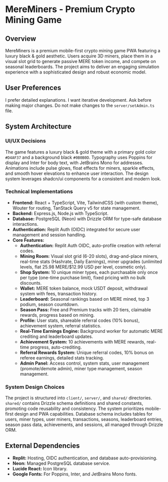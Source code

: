 # MereMiners - Premium Crypto Mining Game

## Overview
MereMiners is a premium mobile-first crypto mining game PWA featuring a luxury black & gold aesthetic. Users acquire 3D miners, place them in a visual slot grid to generate passive MERE token income, and compete on seasonal leaderboards. The project aims to deliver an engaging simulation experience with a sophisticated design and robust economic model.

## User Preferences
I prefer detailed explanations.
I want iterative development.
Ask before making major changes.
Do not make changes to the `server/setAdmin.ts` file.

## System Architecture

### UI/UX Decisions
The game features a luxury black & gold theme with a primary gold color `#D4AF37` and a background black `#0B0B0D`. Typography uses Poppins for display and Inter for body text, with JetBrains Mono for addresses. Animations include pulse glows, float effects for miners, sparkle effects, and smooth hover elevations to enhance user interaction. The design system leverages shadcn/ui components for a consistent and modern look.

### Technical Implementations
- **Frontend:** React + TypeScript, Vite, TailwindCSS (with custom theme), Wouter for routing, TanStack Query v5 for state management.
- **Backend:** Express.js, Node.js with TypeScript.
- **Database:** PostgreSQL (Neon) with Drizzle ORM for type-safe database interactions.
- **Authentication:** Replit Auth (OIDC) integrated for secure user management and session handling.
- **Core Features:**
    - **Authentication:** Replit Auth OIDC, auto-profile creation with referral codes.
    - **Mining Room:** Visual slot grid (6-20 slots), drag-and-place miners, real-time stats (Hashrate, Daily Earnings), miner upgrades (unlimited levels, flat 25.98 MERE/$12.99 USD per level, cosmetic only).
    - **Shop System:** 10 unique miner types, each purchasable only once per type (one-time purchase limit), fixed pricing with no bulk discounts.
    - **Wallet:** MERE token balance, mock USDT deposit, withdrawal system with fees, transaction history.
    - **Leaderboard:** Seasonal rankings based on MERE mined, top 3 podium, season countdown.
    - **Season Pass:** Free and Premium tracks with 20 tiers, claimable rewards, progress based on mining.
    - **Profile:** User stats, shareable referral codes (10% bonus), achievement system, referral statistics.
    - **Real-Time Earnings Engine:** Background worker for automatic MERE crediting and leaderboard updates.
    - **Achievement System:** 10 achievements with MERE rewards, real-time progress, auto-crediting.
    - **Referral Rewards System:** Unique referral codes, 10% bonus on referee earnings, detailed stats tracking.
    - **Admin Panel:** Access control, system stats, user management (promote/demote admin), miner type management, season management.

### System Design Choices
The project is structured into `client/`, `server/`, and `shared/` directories. `shared/` contains Drizzle schema definitions and shared constants, promoting code reusability and consistency. The system prioritizes mobile-first design and PWA capabilities. Database schema includes tables for users, miner types, user miners, transactions, seasons, leaderboard entries, season pass data, achievements, and sessions, all managed through Drizzle ORM.

## External Dependencies
- **Replit:** Hosting, OIDC authentication, and database auto-provisioning.
- **Neon:** Managed PostgreSQL database service.
- **Lucide React:** Icon library.
- **Google Fonts:** For Poppins, Inter, and JetBrains Mono fonts.
